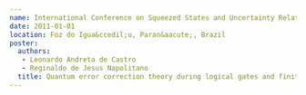 ```yaml
---
name: International Conference on Squeezed States and Uncertainty Relations (ICSSUR) and Feynmanfest
date: 2011-01-01
location: Foz do Igua&ccedil;u, Paran&aacute;, Brazil
poster:
  authors:
   - Leonardo Andreta de Castro
   - Reginaldo de Jesus Napolitano
  title: Quantum error correction theory during logical gates and finite syndrome measurements
---
```

